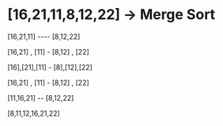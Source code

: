 # [16,21,11,8,12,22] -> Merge Sort

[16,21,11] ---- [8,12,22]

[16,21] , [11] - [8,12] , [22]
    
[16],[21],[11] - [8],[12],[22]
  
[16,21] , [11] - [8,12] , [22]

[11,16,21] -- [8,12,22]
 
[8,11,12,16,21,22]
